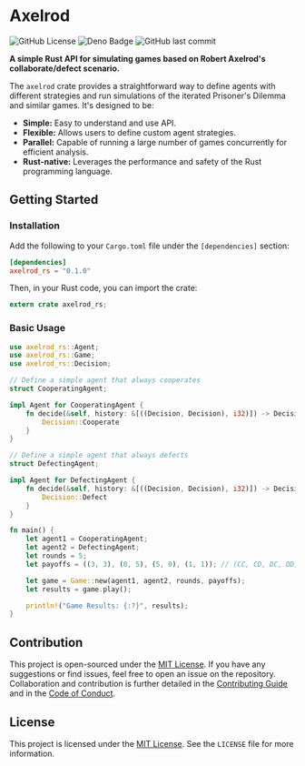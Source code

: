 # Axelrod

![GitHub License](https://img.shields.io/github/license/joflucki/axelrod?color=red)
![Deno Badge](https://img.shields.io/badge/built%20with-Rust-00894f?logo=rust)
![GitHub last commit](https://img.shields.io/github/last-commit/joflucki/axelrod?color=purple)

**A simple Rust API for simulating games based on Robert Axelrod's collaborate/defect scenario.**

The `axelrod` crate provides a straightforward way to define agents with different strategies and run simulations of the iterated Prisoner's Dilemma and similar games. It's designed to be:

* **Simple:** Easy to understand and use API.
* **Flexible:** Allows users to define custom agent strategies.
* **Parallel:** Capable of running a large number of games concurrently for efficient analysis.
* **Rust-native:** Leverages the performance and safety of the Rust programming language.

## Getting Started


### Installation

Add the following to your `Cargo.toml` file under the `[dependencies]` section:

```toml
[dependencies]
axelrod_rs = "0.1.0"
````

Then, in your Rust code, you can import the crate:

```rust
extern crate axelrod_rs;
```

### Basic Usage

```rust
use axelrod_rs::Agent;
use axelrod_rs::Game;
use axelrod_rs::Decision;

// Define a simple agent that always cooperates
struct CooperatingAgent;

impl Agent for CooperatingAgent {
    fn decide(&self, history: &[((Decision, Decision), i32)]) -> Decision {
        Decision::Cooperate
    }
}

// Define a simple agent that always defects
struct DefectingAgent;

impl Agent for DefectingAgent {
    fn decide(&self, history: &[((Decision, Decision), i32)]) -> Decision {
        Decision::Defect
    }
}

fn main() {
    let agent1 = CooperatingAgent;
    let agent2 = DefectingAgent;
    let rounds = 5;
    let payoffs = ((3, 3), (0, 5), (5, 0), (1, 1)); // (CC, CD, DC, DD)

    let game = Game::new(agent1, agent2, rounds, payoffs);
    let results = game.play();

    println!("Game Results: {:?}", results);
}
```

## Contribution

This project is open-sourced under the [MIT License](LICENSE). If you have any suggestions or find issues, feel free to open an issue on the repository. Collaboration and contribution is further detailed in the [Contributing Guide](CONTRIBUTING.md) and in the [Code of Conduct](CODE_OF_CONDUCT.md).

## License

This project is licensed under the [MIT License](LICENSE). See the `LICENSE` file for more information.